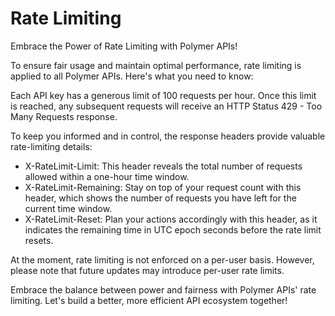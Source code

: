 # Rate Limiting

Embrace the Power of Rate Limiting with Polymer APIs!

To ensure fair usage and maintain optimal performance, rate limiting is applied to all Polymer APIs. Here's what you need to know:

Each API key has a generous limit of 100 requests per hour. Once this limit is reached, any subsequent requests will receive an HTTP Status 429 - Too Many Requests response.

To keep you informed and in control, the response headers provide valuable rate-limiting details:

- X-RateLimit-Limit: This header reveals the total number of requests allowed within a one-hour time window.
- X-RateLimit-Remaining: Stay on top of your request count with this header, which shows the number of requests you have left for the current time window.
- X-RateLimit-Reset: Plan your actions accordingly with this header, as it indicates the remaining time in UTC epoch seconds before the rate limit resets.

At the moment, rate limiting is not enforced on a per-user basis. However, please note that future updates may introduce per-user rate limits.

Embrace the balance between power and fairness with Polymer APIs' rate limiting. Let's build a better, more efficient API ecosystem together!
